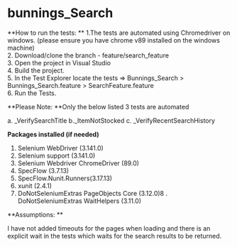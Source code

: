 # bunnings_Search

**How to run the tests: **
1.The tests are automated using Chromedriver on windows. (please ensure you have chrome v89 installed on the windows machine)     
2. Download/clone the branch -  feature/search_feature       
3. Open the project in Visual Studio     
4. Build the project.      
5. In the Test Explorer locate the tests => Bunnings_Search > Bunnings_Search.feature > SearchFeature.feature       
6. Run the Tests.         

**Please Note: **Only the below listed 3 tests are automated

a. _VerifySearchTitle
b._ItemNotStocked
c. _VerifyRecentSearchHistory

**Packages installed (if needed)**
1. Selenium WebDriver (3.141.0)
2. Selenium support (3.141.0)
3. Selenium Webdriver ChromeDriver (89.0)
4. SpecFlow (3.7.13)
5. SpecFlow.Nunit.Runners(3.17.13)
6. xunit (2.4.1)
7. DoNotSeleniumExtras PageObjects Core (3.12.0)8 . DoNotSeleniumExtras  WaitHelpers (3.11.0)


**Assumptions: **

I have not added timeouts for the pages when loading and there is an explicit wait in the tests which waits for the search results to be returned. 
